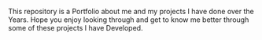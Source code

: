 This repository is a Portfolio about me and my projects I have done over the Years. Hope you enjoy looking through and get to know me better through some of these projects I have Developed. 
